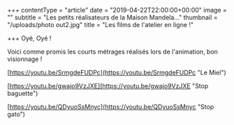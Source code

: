 +++
contentType = "article"
date = "2019-04-22T22:00:00+00:00"
image = ""
subtitle = "Les petits réalisateurs de la Maison Mandela..."
thumbnail = "/uploads/photo out2.jpg"
title = "Les films de l'atelier en ligne !"

+++
Oyé, Oyé !

Voici comme promis les courts métrages réalisés lors de l'animation, bon visionnage !

[https://youtu.be/SrmgdeFUDPc](https://youtu.be/SrmgdeFUDPc "Le Miel")

[https://youtu.be/gwajo9VzJXE](https://youtu.be/gwajo9VzJXE "Stop baguette")

[https://youtu.be/QDyuoSsMnyc](https://youtu.be/QDyuoSsMnyc "Stop gato")
